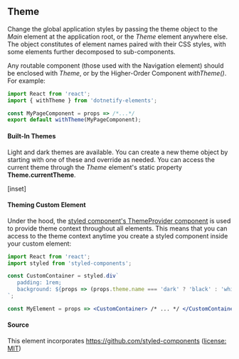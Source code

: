 ﻿## Theme

Change the global application styles by passing the theme object to the _Main_ element at the application root, or the _Theme_ element anywhere else.  The object constitutes of element names paired with their CSS styles, with some elements further decomposed to sub-components.

Any routable component (those used with the Navigation element) should be enclosed with _Theme_, or by the Higher-Order Component _withTheme()_.
For example:

```jsx
import React from 'react';
import { withTheme } from 'dotnetify-elements';

const MyPageComponent = props => /*...*/
export default withTheme(MyPageComponent);
```

#### Built-In Themes

Light and dark themes are available.  You can create a new theme object by starting with one of these and override as needed.  You can access the current theme through the _Theme_ element's static property __Theme.currentTheme__.

[inset]

#### Theming Custom Element

Under the hood, the [styled component's ThemeProvider component](https://www.styled-components.com/docs/advanced#theming) is used to provide theme context throughout all elements.  This means that you can access to the theme context anytime you create a styled component inside your custom element: 

```jsx
import React from 'react';
import styled from 'styled-components';

const CustomContainer = styled.div`
   padding: 1rem;
   background: ${props => (props.theme.name === 'dark' ? 'black' : 'white')};
`;

const MyElement = props => <CustomContainer> /* ... */ </CustomContainer>;
```

#### Source

This element incorporates https://github.com/styled-components ([license: MIT](https://github.com/styled-components/styled-components/blob/master/LICENSE))
